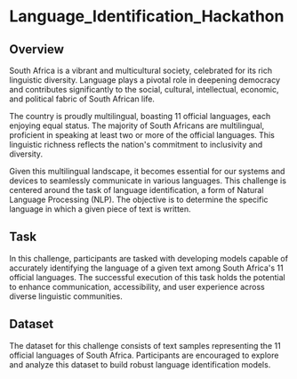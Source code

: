 # Language_Identification_Hackathon

## Overview
South Africa is a vibrant and multicultural society, celebrated for its rich linguistic diversity. Language plays a pivotal role in deepening democracy and contributes significantly to the social, cultural, intellectual, economic, and political fabric of South African life.

The country is proudly multilingual, boasting 11 official languages, each enjoying equal status. The majority of South Africans are multilingual, proficient in speaking at least two or more of the official languages. This linguistic richness reflects the nation's commitment to inclusivity and diversity.

Given this multilingual landscape, it becomes essential for our systems and devices to seamlessly communicate in various languages. This challenge is centered around the task of language identification, a form of Natural Language Processing (NLP). The objective is to determine the specific language in which a given piece of text is written.

## Task
In this challenge, participants are tasked with developing models capable of accurately identifying the language of a given text among South Africa's 11 official languages. The successful execution of this task holds the potential to enhance communication, accessibility, and user experience across diverse linguistic communities.

## Dataset
The dataset for this challenge consists of text samples representing the 11 official languages of South Africa. Participants are encouraged to explore and analyze this dataset to build robust language identification models.